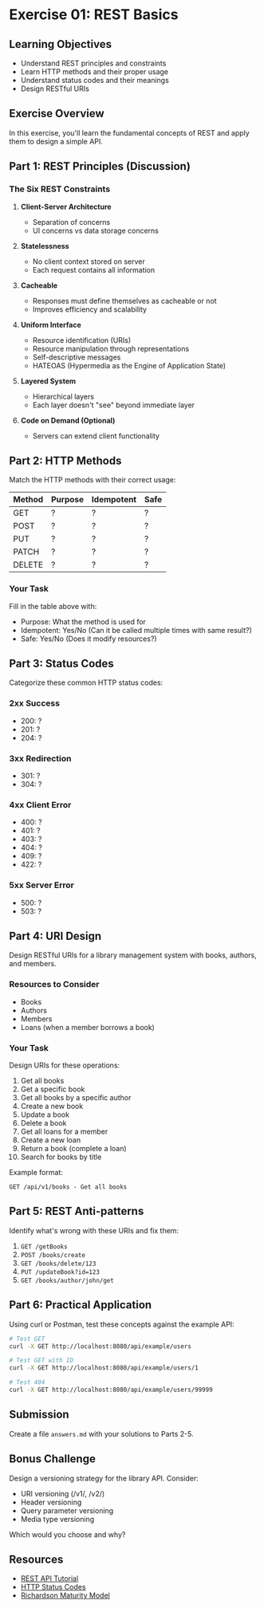 # Exercise 01: REST Basics

## Learning Objectives

- Understand REST principles and constraints
- Learn HTTP methods and their proper usage
- Understand status codes and their meanings
- Design RESTful URIs

## Exercise Overview

In this exercise, you'll learn the fundamental concepts of REST and apply them
to design a simple API.

## Part 1: REST Principles (Discussion)

### The Six REST Constraints

1. **Client-Server Architecture**

   - Separation of concerns
   - UI concerns vs data storage concerns

2. **Statelessness**

   - No client context stored on server
   - Each request contains all information

3. **Cacheable**

   - Responses must define themselves as cacheable or not
   - Improves efficiency and scalability

4. **Uniform Interface**

   - Resource identification (URIs)
   - Resource manipulation through representations
   - Self-descriptive messages
   - HATEOAS (Hypermedia as the Engine of Application State)

5. **Layered System**

   - Hierarchical layers
   - Each layer doesn't "see" beyond immediate layer

6. **Code on Demand (Optional)**
   - Servers can extend client functionality

## Part 2: HTTP Methods

Match the HTTP methods with their correct usage:

| Method | Purpose | Idempotent | Safe |
| ------ | ------- | ---------- | ---- |
| GET    | ?       | ?          | ?    |
| POST   | ?       | ?          | ?    |
| PUT    | ?       | ?          | ?    |
| PATCH  | ?       | ?          | ?    |
| DELETE | ?       | ?          | ?    |

### Your Task

Fill in the table above with:

- Purpose: What the method is used for
- Idempotent: Yes/No (Can it be called multiple times with same result?)
- Safe: Yes/No (Does it modify resources?)

## Part 3: Status Codes

Categorize these common HTTP status codes:

### 2xx Success

- 200: ?
- 201: ?
- 204: ?

### 3xx Redirection

- 301: ?
- 304: ?

### 4xx Client Error

- 400: ?
- 401: ?
- 403: ?
- 404: ?
- 409: ?
- 422: ?

### 5xx Server Error

- 500: ?
- 503: ?

## Part 4: URI Design

Design RESTful URIs for a library management system with books, authors, and
members.

### Resources to Consider

- Books
- Authors
- Members
- Loans (when a member borrows a book)

### Your Task

Design URIs for these operations:

1. Get all books
2. Get a specific book
3. Get all books by a specific author
4. Create a new book
5. Update a book
6. Delete a book
7. Get all loans for a member
8. Create a new loan
9. Return a book (complete a loan)
10. Search for books by title

Example format:

```
GET /api/v1/books - Get all books
```

## Part 5: REST Anti-patterns

Identify what's wrong with these URIs and fix them:

1. `GET /getBooks`
2. `POST /books/create`
3. `GET /books/delete/123`
4. `PUT /updateBook?id=123`
5. `GET /books/author/john/get`

## Part 6: Practical Application

Using curl or Postman, test these concepts against the example API:

```bash
# Test GET
curl -X GET http://localhost:8080/api/example/users

# Test GET with ID
curl -X GET http://localhost:8080/api/example/users/1

# Test 404
curl -X GET http://localhost:8080/api/example/users/99999
```

## Submission

Create a file `answers.md` with your solutions to Parts 2-5.

## Bonus Challenge

Design a versioning strategy for the library API. Consider:

- URI versioning (/v1/, /v2/)
- Header versioning
- Query parameter versioning
- Media type versioning

Which would you choose and why?

## Resources

- [REST API Tutorial](https://restfulapi.net/)
- [HTTP Status Codes](https://httpstatuses.com/)
- [Richardson Maturity Model](https://martinfowler.com/articles/richardsonMaturityModel.html)
